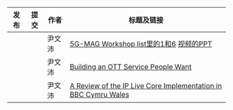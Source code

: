 | 发布 | 提交 | 作者 | 标题及链接 |
| ---- | ---- | ---- | ---------- |
|      |      | 尹文沛 | [5G-MAG Workshop list里的1和6](https://www.youtube.com/watch?v=yivShX6pRDc&list=PLFqKJZ78_IWX56prv921bM6MNfvjDqr2T) [视频的PPT](https://www.5g-mag.com/workshop-media-production-npn) |
|      |      | 尹文沛 | [Building an OTT Service People Want](https://www.youtube.com/watch?v=RhuoZaywHEo) |
|      |      | 尹文沛 | [A Review of the IP Live Core Implementation in BBC Cymru Wales](https://thebroadcastknowledge.com/2021/06/11/video-a-review-of-the-ip-live-core-implementation-in-bbc-cymru-wales/) |